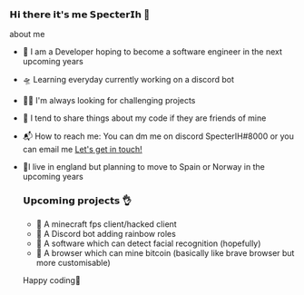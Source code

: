 ### 𝗛𝗶 𝘁𝗵𝗲𝗿𝗲 𝗶𝘁'𝘀 𝗺𝗲 𝗦𝗽𝗲𝗰𝘁𝗲𝗿𝗜𝗵 👋

about me

- 🎤 I am a Developer hoping to become a software engineer in the next upcoming years
- 🛸 Learning everyday currently working on a discord bot
- 🏄🏼 I'm always looking for challenging projects
- 🍭 I tend to share things about my code if they are friends of mine
- 📬 How to reach me: You can dm me on discord SpecterIH#8000 or you can email me <a href="mailto:alishm1000@gmail.com">Let's get in touch!</a>
- 🌂I live in england but planning to move to Spain or Norway in the upcoming years
  
  ### 𝗨𝗽𝗰𝗼𝗺𝗶𝗻𝗴 𝗽𝗿𝗼𝗷𝗲𝗰𝘁𝘀 👌
  
  - 🤖 A minecraft fps client/hacked client
  - 🤖 A Discord bot adding rainbow roles
  - 🤖 A software which can detect facial recognition (hopefully)
  - 🤖 A browser which can mine bitcoin (basically like brave browser but more customisable)
  
  Happy coding🤑
  
